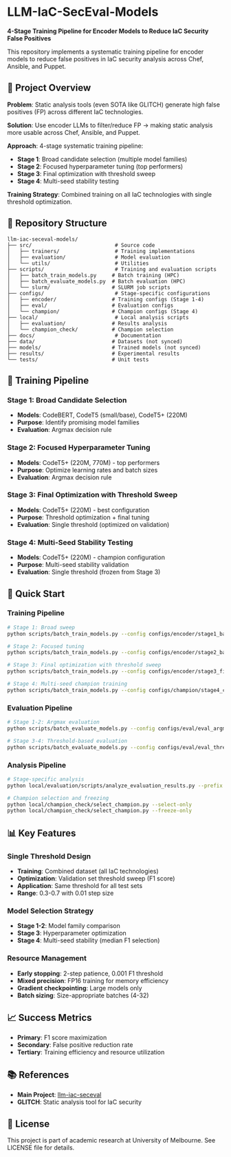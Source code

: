 # LLM-IaC-SecEval-Models

**4-Stage Training Pipeline for Encoder Models to Reduce IaC Security False Positives**

This repository implements a systematic training pipeline for encoder models to reduce false positives in IaC security analysis across Chef, Ansible, and Puppet.

## 🎯 Project Overview

**Problem**: Static analysis tools (even SOTA like GLITCH) generate high false positives (FP) across different IaC technologies.

**Solution**: Use encoder LLMs to filter/reduce FP → making static analysis more usable across Chef, Ansible, and Puppet.

**Approach**: 4-stage systematic training pipeline:

- **Stage 1**: Broad candidate selection (multiple model families)
- **Stage 2**: Focused hyperparameter tuning (top performers)
- **Stage 3**: Final optimization with threshold sweep
- **Stage 4**: Multi-seed stability testing

**Training Strategy**: Combined training on all IaC technologies with single threshold optimization.

## 📁 Repository Structure

```
llm-iac-seceval-models/
├── src/                           # Source code
│   ├── trainers/                  # Training implementations
│   ├── evaluation/                # Model evaluation
│   └── utils/                     # Utilities
├── scripts/                       # Training and evaluation scripts
│   ├── batch_train_models.py     # Batch training (HPC)
│   ├── batch_evaluate_models.py  # Batch evaluation (HPC)
│   └── slurm/                    # SLURM job scripts
├── configs/                       # Stage-specific configurations
│   ├── encoder/                  # Training configs (Stage 1-4)
│   ├── eval/                     # Evaluation configs
│   └── champion/                 # Champion configs (Stage 4)
├── local/                         # Local analysis scripts
│   ├── evaluation/               # Results analysis
│   └── champion_check/           # Champion selection
├── docs/                          # Documentation
├── data/                         # Datasets (not synced)
├── models/                       # Trained models (not synced)
├── results/                      # Experimental results
└── tests/                        # Unit tests
```

## 🔬 Training Pipeline

### Stage 1: Broad Candidate Selection
- **Models**: CodeBERT, CodeT5 (small/base), CodeT5+ (220M)
- **Purpose**: Identify promising model families
- **Evaluation**: Argmax decision rule

### Stage 2: Focused Hyperparameter Tuning
- **Models**: CodeT5+ (220M, 770M) - top performers
- **Purpose**: Optimize learning rates and batch sizes
- **Evaluation**: Argmax decision rule

### Stage 3: Final Optimization with Threshold Sweep
- **Models**: CodeT5+ (220M) - best configuration
- **Purpose**: Threshold optimization + final tuning
- **Evaluation**: Single threshold (optimized on validation)

### Stage 4: Multi-Seed Stability Testing
- **Models**: CodeT5+ (220M) - champion configuration
- **Purpose**: Multi-seed stability validation
- **Evaluation**: Single threshold (frozen from Stage 3)

## 🚀 Quick Start

### Training Pipeline

```bash
# Stage 1: Broad sweep
python scripts/batch_train_models.py --config configs/encoder/stage1_batch_training.yaml

# Stage 2: Focused tuning
python scripts/batch_train_models.py --config configs/encoder/stage2_batch_training_220m_770m.yaml

# Stage 3: Final optimization with threshold sweep
python scripts/batch_train_models.py --config configs/encoder/stage3_final_sweep_220m.yaml

# Stage 4: Multi-seed champion training
python scripts/batch_train_models.py --config configs/champion/stage4_champion_codet5p220m.yaml
```

### Evaluation Pipeline

```bash
# Stage 1-2: Argmax evaluation
python scripts/batch_evaluate_models.py --config configs/eval/eval_argmax.yaml

# Stage 3-4: Threshold-based evaluation
python scripts/batch_evaluate_models.py --config configs/eval/eval_threshold.yaml
```

### Analysis Pipeline

```bash
# Stage-specific analysis
python local/evaluation/scripts/analyze_evaluation_results.py --prefix codet5p_220m_champion_

# Champion selection and freezing
python local/champion_check/select_champion.py --select-only
python local/champion_check/select_champion.py --freeze-only
```

## 📊 Key Features

### Single Threshold Design
- **Training**: Combined dataset (all IaC technologies)
- **Optimization**: Validation set threshold sweep (F1 score)
- **Application**: Same threshold for all test sets
- **Range**: 0.3-0.7 with 0.01 step size

### Model Selection Strategy
- **Stage 1-2**: Model family comparison
- **Stage 3**: Hyperparameter optimization
- **Stage 4**: Multi-seed stability (median F1 selection)

### Resource Management
- **Early stopping**: 2-step patience, 0.001 F1 threshold
- **Mixed precision**: FP16 training for memory efficiency
- **Gradient checkpointing**: Large models only
- **Batch sizing**: Size-appropriate batches (4-32)

## 📈 Success Metrics

- **Primary**: F1 score maximization
- **Secondary**: False positive reduction rate
- **Tertiary**: Training efficiency and resource utilization

## 📚 References

- **Main Project**: [llm-iac-seceval](https://github.com/colemei/llm-iac-seceval)
- **GLITCH**: Static analysis tool for IaC security

## 📄 License

This project is part of academic research at University of Melbourne. See LICENSE file for details.
